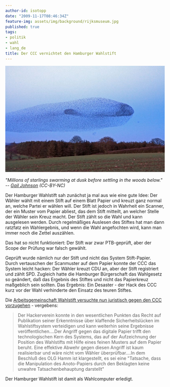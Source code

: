 ```yaml
---
author-id: isotopp
date: "2009-11-17T08:46:34Z"
feature-img: assets/img/background/rijksmuseum.jpg
published: true
tags:
- politik
- wahl
- lang_de
title: Der CCC vernichtet den Hamburger Wahlstift
---
```

![](/uploads/flying_whale.jpg)

*"Millions of starlings swarming at dusk before settling in the woods below." -- 
[Gail Johnson](http://www.flickr.com/photos/68259253@N00/2312417148/) (CC-BY-NC)*

Der Hamburger Wahlstift sah zunächst ja mal aus wie eine gute Idee: Der Wähler wählt mit einem Stift auf einem Blatt Papier und kreuzt ganz normal an, welche Partei er wählen will. Der Stift ist jedoch in Wahrheit ein Scanner, der ein Muster vom Papier abliest, das dem Stift mitteilt, an welcher Stelle der Wähler sein Kreuz macht. Der Stift zählt so die Wahl und kann ausgelesen werden. Durch regelmäßiges Auslesen des Stiftes hat man dann ratzfatz ein Wahlergebnis, und wenn die Wahl angefochten wird, kann man immer noch die Zettel auszählen.

Das hat so nicht funktioniert: Der Stift war zwar PTB-geprüft, aber der Scope der Prüfung war falsch gewählt.

Geprüft wurde nämlich nur der Stift und nicht das System Stift-Papier. Durch vertauschen der Scanmuster auf dem Papier konnte der CCC das System leicht hacken: Der Wähler kreuzt CDU an, aber der Stift registriert und zählt SPD. Zugleich hatte die Hamburger Bürgerschaft das Wahlgesetz so geändert, daß das Ergebnis des Stiftes und nicht das Papierkreuz maßgeblich sein sollten. Das Ergebnis: Ein Desaster - der Hack des CCC kurz vor der Wahl verhinderte den Einsatz des teuren Stiftes.

Die [Arbeitsgemeinschaft Wahlstift versuchte nun juristisch gegen den CCC vorzugehen](https://www.ccc.de/de/updates/2009/wahlstift-hersteller-mussen-gerichtliche-schlappe-gegen-den-chaos-computer-club-einstecken) - vergebens: 

> Der Hackerverein konnte in den wesentlichen Punkten das Recht auf Publikation seiner Erkenntnisse über klaffende Sicherheitslücken im Wahlstiftsystem verteidigen und kann weiterhin seine Ergebnisse veröffentlichen....Der Angriff gegen das digitale Papier trifft den technologischen Kern des Systems, das auf der Aufzeichnung der Position des Wahlstifts mit Hilfe eines feinen Musters auf dem Papier beruht. Eine effektive Abwehr gegen diesen Angriff ist kaum realisierbar und wäre nicht vom Wähler überprüfbar....In dem Beschluß des OLG Hamm ist klargestellt, es sei eine "Tatsache, dass die Manipulation des Anoto-Papiers durch den Beklagten keine unwahre Tatsachenbehauptung darstellt"

Der Hamburger Wahlstift ist damit als Wahlcomputer erledigt.